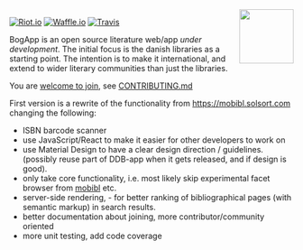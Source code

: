 <img src=http://bogapp.solsort.com/icon.png width=96 height=96 align=right>

[![Riot.io](https://img.shields.io/badge/riot.im-chat-blue.svg)](https://riot.im/app/#/room/#mobibl:matrix.org)
[![Waffle.io](https://img.shields.io/waffle/label/solsort/bogapp/in%20progress.svg)](https://waffle.io/solsort/bogapp)
[![Travis](https://img.shields.io/travis/solsort/bogapp.svg)](https://travis-ci.org/solsort/bogapp)

BogApp is an open source literature web/app *under development*. The initial focus is the danish libraries as a starting point. The intention is to make it international, and extend to wider literary communities than just the libraries.

You are [welcome to join](CONTRIBUTING.md), see [CONTRIBUTING.md](CONTRIBUTING.md)

First version is a rewrite of the functionality from <https://mobibl.solsort.com> changing the following:

- ISBN barcode scanner
- use JavaScript/React to make it easier for other developers to work on
- use Material Design to have a clear design direction / guidelines. (possibly reuse part of DDB-app when it gets released, and if design is good).
- only take core functionality, i.e. most likely skip experimental facet browser from [mobibl](https://mobibl.solsort.com) etc.
- server-side rendering, - for better ranking of bibliographical pages (with semantic markup) in search results.
- better documentation about joining, more contributor/community oriented
- more unit testing, add code coverage
